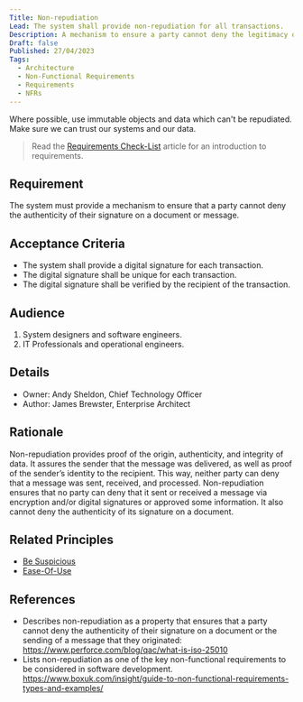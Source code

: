 ```yaml
---
Title: Non-repudiation
Lead: The system shall provide non-repudiation for all transactions.
Description: A mechanism to ensure a party cannot deny the legitimacy of a transaction.
Draft: false
Published: 27/04/2023
Tags:
  - Architecture
  - Non-Functional Requirements
  - Requirements
  - NFRs
---
```


Where possible, use immutable objects and data which can't be repudiated. Make sure we can trust our systems and our data.

> Read the [Requirements Check-List](xref:requirements-checklist) article for an introduction to requirements.

## Requirement

The system must provide a mechanism to ensure that a party cannot deny the authenticity of their signature on a document or message.

## Acceptance Criteria

* The system shall provide a digital signature for each transaction.
* The digital signature shall be unique for each transaction.
* The digital signature shall be verified by the recipient of the transaction.

## Audience

  1. System designers and software engineers.
  2. IT Professionals and operational engineers.

## Details

* Owner: Andy Sheldon, Chief Technology Officer
* Author: James Brewster, Enterprise Architect

## Rationale

Non-repudiation provides proof of the origin, authenticity, and integrity of data. It assures the sender that the message was delivered, as well as proof of the sender’s identity to the recipient. This way, neither party can deny that a message was sent, received, and processed. Non-repudiation ensures that no party can deny that it sent or received a message via encryption and/or digital signatures or approved some information. It also cannot deny the authenticity of its signature on a document.

## Related Principles

* [Be Suspicious](xref:be-suspicious)
* [Ease-Of-Use](xref:ease-of-use)

## References

* Describes non-repudiation as a property that ensures that a party cannot deny the authenticity of their signature on a document or the sending of a message that they originated: <https://www.perforce.com/blog/qac/what-is-iso-25010>
* Lists non-repudiation as one of the key non-functional requirements to be considered in software development. <https://www.boxuk.com/insight/guide-to-non-functional-requirements-types-and-examples/>
